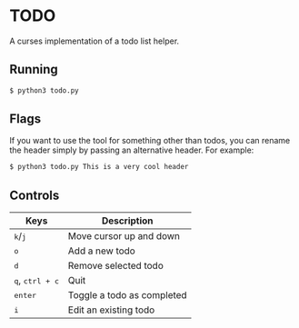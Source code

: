 # TODO

A curses implementation of a todo list helper.

## Running

```bash
$ python3 todo.py
```

## Flags

If you want to use the tool for something other than todos, you can rename the header simply by passing an alternative header. For example:

```bash
$ python3 todo.py This is a very cool header
```

## Controls

| Keys                              | Description                |
| --------------------------------- | -------------------------- |
| <kbd>k</kbd>/<kbd>j</kbd>         | Move cursor up and down    |
| <kbd>o</kbd>                      | Add a new todo             |
| <kbd>d</kbd>                      | Remove selected todo       |
| <kbd>q</kbd>, <kbd>ctrl + c</kbd> | Quit                       |
| <kbd>enter</kbd>                  | Toggle a todo as completed |
| <kbd>i</kbd>                      | Edit an existing todo      |
